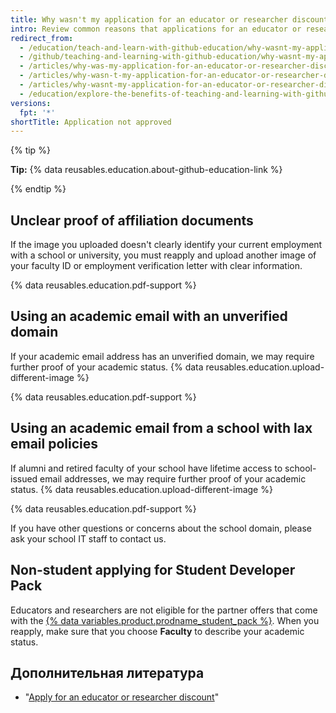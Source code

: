 ```yaml
---
title: Why wasn't my application for an educator or researcher discount approved?
intro: Review common reasons that applications for an educator or researcher discount are not approved and learn tips for reapplying successfully.
redirect_from:
  - /education/teach-and-learn-with-github-education/why-wasnt-my-application-for-an-educator-or-researcher-discount-approved
  - /github/teaching-and-learning-with-github-education/why-wasnt-my-application-for-an-educator-or-researcher-discount-approved
  - /articles/why-was-my-application-for-an-educator-or-researcher-discount-denied/
  - /articles/why-wasn-t-my-application-for-an-educator-or-researcher-discount-approved
  - /articles/why-wasnt-my-application-for-an-educator-or-researcher-discount-approved
  - /education/explore-the-benefits-of-teaching-and-learning-with-github-education/why-wasnt-my-application-for-an-educator-or-researcher-discount-approved
versions:
  fpt: '*'
shortTitle: Application not approved
---
```


{% tip %}

**Tip:** {% data reusables.education.about-github-education-link %}

{% endtip %}

## Unclear proof of affiliation documents

If the image you uploaded doesn't clearly identify your current employment with a school or university, you must reapply and upload another image of your faculty ID or employment verification letter with clear information.

{% data reusables.education.pdf-support %}

## Using an academic email with an unverified domain

If your academic email address has an unverified domain, we may require further proof of your academic status. {% data reusables.education.upload-different-image %}

{% data reusables.education.pdf-support %}

## Using an academic email from a school with lax email policies

If alumni and retired faculty of your school have lifetime access to school-issued email addresses, we may require further proof of your academic status. {% data reusables.education.upload-different-image %}

{% data reusables.education.pdf-support %}

If you have other questions or concerns about the school domain, please ask your school IT staff to contact us.

## Non-student applying for Student Developer Pack

Educators and researchers are not eligible for the partner offers that come with the [{% data variables.product.prodname_student_pack %}](https://education.github.com/pack). When you reapply, make sure that you choose **Faculty** to describe your academic status.

## Дополнительная литература

- "[Apply for an educator or researcher discount](/education/explore-the-benefits-of-teaching-and-learning-with-github-education/apply-for-an-educator-or-researcher-discount)"
